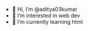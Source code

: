 - 👋 Hi, I’m @aditya03kumar
- 👀 I’m interested in web dev
- 🌱 I’m currently learning html


<!---
aditya03kumar/aditya03kumar is a ✨ special ✨ repository because its `README.md` (this file) appears on your GitHub profile.
You can click the Preview link to take a look at your changes.
--->

